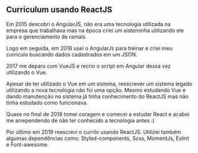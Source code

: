 ## Curriculum usando ReactJS

Em 2015 descobri o AngularJS, não era uma tecnologia utilizada na empresa que trabalhava
mas na época criei um sisteminha utilizando ele para o gerenciamento de ramais.

Logo em seguida, em 2016 usei o AngularJs para treinar e criei meu curriculo buscando
dados cadastrados em um JSON.

2017 me deparo com VueJS e recrio o script em Angular dessa vez utilizando o Vue.

Apesar de ter utilizado o Vue em um sistema, reescrever um sistema legado utilizando a nova
tecnologia não foi uma opção. Mesmo estudando Vue e dando manutenção no sistema já tinha
conhecimento do ReactJS mas não tinha estudado como funcionava.

Quase no final de 2018 tomei coragem e comecei a estudar React e acabei me arrependendo
de não ter conhecido a tecnologia antes :)

Por último em 2019 reescrevi o currilo usando ReactJS. Utilizei também algumas dependências como:
Styled-components, Scss, MomentJs, Eslint e Font-awesome.
